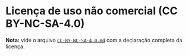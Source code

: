 # Licença de uso não comercial (CC BY-NC-SA-4.0)

**Nota:** vide o arquivo [`CC-BY-NC-SA-4.0.md`](https://github.com/GAD-DIMNT-CPTEC/GSIBerror/blob/master/CC-BY-NC-SA-4.0.md) com a declaração completa da licença.
